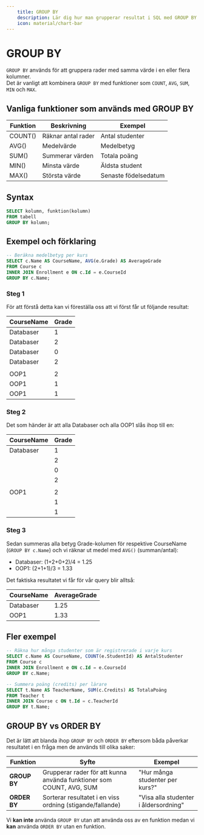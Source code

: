 ```yaml
---
    title: GROUP BY
    description: Lär dig hur man grupperar resultat i SQL med GROUP BY och använder funktioner som COUNT, AVG och SUM.
    icon: material/chart-bar
---
```


# GROUP BY

`GROUP BY` används för att gruppera rader med samma värde i en eller flera kolumner.  
Det är vanligt att kombinera `GROUP BY` med funktioner som `COUNT`, `AVG`, `SUM`, `MIN` och `MAX`.  

## Vanliga funktioner som används med GROUP BY

| Funktion | Beskrivning                          | Exempel |
|----------|--------------------------------------|---------|
| COUNT()  | Räknar antal rader                   | Antal studenter |
| AVG()    | Medelvärde                           | Medelbetyg |
| SUM()    | Summerar värden                      | Totala poäng |
| MIN()    | Minsta värde                         | Äldsta student |
| MAX()    | Största värde                        | Senaste födelsedatum |

## Syntax
```sql
SELECT kolumn, funktion(kolumn)
FROM tabell
GROUP BY kolumn;
```
## Exempel och förklaring
```sql
-- Beräkna medelbetyg per kurs
SELECT c.Name AS CourseName, AVG(e.Grade) AS AverageGrade
FROM Course c
INNER JOIN Enrollment e ON c.Id = e.CourseId
GROUP BY c.Name;
```

### Steg 1
För att förstå detta kan vi föreställa oss att vi först får ut följande resultat:

| CourseName     | Grade    |
|----------------|----------|
| Databaser      | 1        |
| Databaser      | 2        |
| Databaser      | 0        |
| Databaser      | 2        |
|||
| OOP1           | 2      |
| OOP1           | 1      |
| OOP1           | 1      |

### Steg 2
Det som händer är att alla Databaser och alla OOP1 slås ihop till en:

| CourseName     | Grade    |
|----------------|----------|
| Databaser      | 1        |
|                | 2        |
|                | 0        |
|                | 2        |
|||
| OOP1           | 2      |
|                | 1      |
|                | 1      |

### Steg 3
Sedan summeras alla betyg Grade-kolumen för respektive CourseName (`GROUP BY c.Name`) och vi räknar ut medel med `AVG()` (summan/antal):

* Databaser: (1+2+0+2)/4 = 1.25
* OOP1: (2+1+1)/3 = 1.33

Det faktiska resultatet vi får för vår query blir alltså:

| CourseName     | AverageGrade    |
|----------------|----------|
| Databaser      | 1.25        |
| OOP1           | 1.33        |

## Fler exempel

```sql
-- Räkna hur många studenter som är registrerade i varje kurs
SELECT c.Name AS CourseName, COUNT(e.StudentId) AS AntalStudenter
FROM Course c
INNER JOIN Enrollment e ON c.Id = e.CourseId
GROUP BY c.Name;

-- Summera poäng (credits) per lärare
SELECT t.Name AS TeacherName, SUM(c.Credits) AS TotalaPoäng
FROM Teacher t
INNER JOIN Course c ON t.Id = c.TeacherId
GROUP BY t.Name;
```
## GROUP BY vs ORDER BY

Det är lätt att blanda ihop `GROUP BY` och `ORDER BY` eftersom båda påverkar resultatet i en fråga men de används till olika saker:

| Funktion     | Syfte                                                                 | Exempel                                      |
|--------------|----------------------------------------------------------------------|----------------------------------------------|
| **GROUP BY** | Grupperar rader för att kunna använda funktioner som COUNT, AVG, SUM | "Hur många studenter per kurs?"              |
| **ORDER BY** | Sorterar resultatet i en viss ordning (stigande/fallande)            | "Visa alla studenter i åldersordning"        |

Vi **kan inte** använda `GROUP BY` utan att använda oss av en funktion medan vi **kan** använda `ORDER BY` utan en funktion. 
